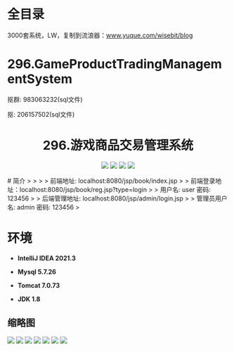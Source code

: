 # 全目录

3000套系统，LW，复制到流浪器：www.yuque.com/wisebit/blog

# 296.GameProductTradingManagementSystem

<p>抠群: 983063232(sql文件)</p>
<p>抠: 206157502(sql文件)</p>

<p><h1 align="center">296.游戏商品交易管理系统</h1></p>



<p align="center">
	<img src="https://img.shields.io/badge/jdk-1.8-orange.svg"/>
    <img src="https://img.shields.io/badge/servlet-5.x-lightgrey.svg"/>
    <img src="https://img.shields.io/badge/jsp-3.x-blue.svg"/>
    <img src="https://img.shields.io/badge/jdbc-5.x-yellow.svg"/>
</p>
# 简介
>
> 
>
> 前端地址: localhost:8080/jsp/book/index.jsp
>
> 前端登录地址：localhost:8080/jsp/book/reg.jsp?type=login
>
> 用户名: user   密码: 123456
>
> 后端管理地址: localhost:8080/jsp/admin/login.jsp
>
> 管理员用户名: admin   密码: 123456
>


# 环境

- <b>IntelliJ IDEA 2021.3</b>

- <b>Mysql 5.7.26</b>

- <b>Tomcat 7.0.73</b>

- <b>JDK 1.8</b>





## 缩略图

![](https://bitwise.oss-cn-heyuan.aliyuncs.com/2024/9/10/3ce60f34-a45a-422d-be1e-79cc7e7ab0e3.png)
![](https://bitwise.oss-cn-heyuan.aliyuncs.com/2024/9/10/d83277fb-fe9a-4c35-b4fd-90b2e4d354f6.png)
![](https://bitwise.oss-cn-heyuan.aliyuncs.com/2024/9/10/045dce91-fd08-4ab0-a030-c1ec304b4afd.png)
![](https://bitwise.oss-cn-heyuan.aliyuncs.com/2024/9/10/fec80d17-1d5f-4f97-8aba-c10d9e1aad47.png)
![](https://bitwise.oss-cn-heyuan.aliyuncs.com/2024/9/10/a2b2c748-cd7b-4d3a-98b7-68166ce674b1.png)
![](https://bitwise.oss-cn-heyuan.aliyuncs.com/2024/9/10/a3c75ffb-2b00-4f12-bbef-d8fea5688fec.png)
![](https://bitwise.oss-cn-heyuan.aliyuncs.com/2024/9/10/91f68928-1e84-4f83-b150-7ee81bc13396.png)







